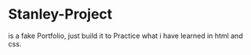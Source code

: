 # Stanley-Project
is a fake Portfolio, 
just build it to Practice what i have learned in html and css.
